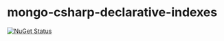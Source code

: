 # mongo-csharp-declarative-indexes

[![NuGet Status](https://img.shields.io/nuget/v/MongoDB.DeclarativeIndexes)](https://www.nuget.org/packages/MongoDB.DeclarativeIndexes)
